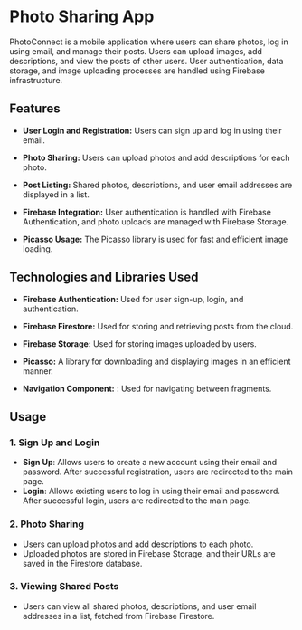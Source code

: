 # Photo Sharing App

PhotoConnect is a mobile application where users can share photos, log in using email, and manage their posts. Users can upload images, add descriptions, and view the posts of other users. User authentication, data storage, and image uploading processes are handled using Firebase infrastructure.

## Features
- **User Login and Registration:** Users can sign up and log in using their email.

- **Photo Sharing:** Users can upload photos and add descriptions for each photo.
- **Post Listing:** Shared photos, descriptions, and user email addresses are displayed in a list.
- **Firebase Integration:** User authentication is handled with Firebase Authentication, and photo uploads are managed with Firebase Storage.
- **Picasso Usage:** The Picasso library is used for fast and efficient image loading.
  
  
## Technologies and Libraries Used
  - **Firebase Authentication:** Used for user sign-up, login, and authentication.
    
  - **Firebase Firestore:** Used for storing and retrieving posts from the cloud.
  - **Firebase Storage:** Used for storing images uploaded by users.
  - **Picasso:** A library for downloading and displaying images in an efficient manner.
  - **Navigation Component:** : Used for navigating between fragments.

## Usage
### 1. **Sign Up and Login**
- **Sign Up**: Allows users to create a new account using their email and password. After successful registration, users are redirected to the main page.
- **Login**: Allows existing users to log in using their email and password. After successful login, users are redirected to the main page.

### 2. **Photo Sharing**
- Users can upload photos and add descriptions to each photo.
- Uploaded photos are stored in Firebase Storage, and their URLs are saved in the Firestore database.

### 3. **Viewing Shared Posts**
- Users can view all shared photos, descriptions, and user email addresses in a list, fetched from Firebase Firestore.

